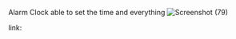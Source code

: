 Alarm Clock able to set the time and everything
![Screenshot (79)](https://github.com/user-attachments/assets/f2a8e798-c3b5-4eb7-8b58-d790eec70b80)

link:
